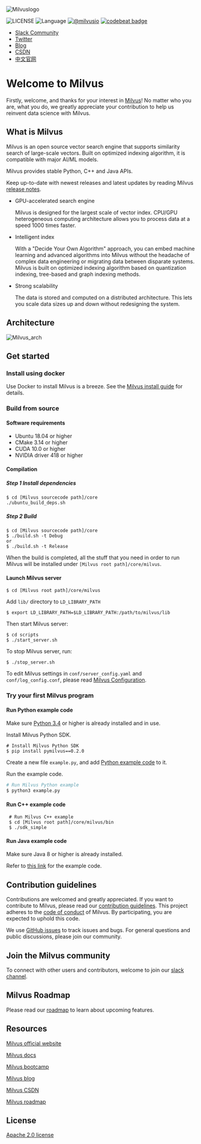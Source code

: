 ![Milvuslogo](https://github.com/milvus-io/docs/blob/branch-0.5.0/assets/milvus_logo.png)

![LICENSE](https://img.shields.io/badge/license-Apache--2.0-brightgreen)
![Language](https://img.shields.io/badge/language-C%2B%2B-blue)
[![@milvusio](https://img.shields.io/twitter/follow/milvusio.svg?style=social&label=Follow)](https://twitter.com/milvusio)
[![codebeat badge](https://codebeat.co/badges/57be869e-fac6-482d-82bf-68018369bcd6)](https://codebeat.co/projects/github-com-bosszou-milvus-master)

- [Slack Community](https://join.slack.com/t/milvusio/shared_invite/enQtNzY1OTQ0NDI3NjMzLWNmYmM1NmNjOTQ5MGI5NDhhYmRhMGU5M2NhNzhhMDMzY2MzNDdlYjM5ODQ5MmE3ODFlYzU3YjJkNmVlNDQ2ZTk)
- [Twitter](https://twitter.com/milvusio)
- [Blog](https://www.milvus.io/blog/)
- [CSDN](https://zilliz.blog.csdn.net/)
- [中文官网](https://www.milvus.io/zh-CN/)


# Welcome to Milvus

Firstly, welcome, and thanks for your interest in [Milvus](https://milvus.io)! ​​No matter who you are, what you do, we greatly appreciate your contribution to help us reinvent data science with Milvus.

## What is Milvus

Milvus is an open source vector search engine that supports similarity search of large-scale vectors. Built on optimized indexing algorithm, it is compatible with major AI/ML models.

Milvus provides stable Python, C++ and Java APIs.

Keep up-to-date with newest releases and latest updates by reading Milvus [release notes](https://milvus.io/docs/en/Releases/v0.4.0/).

- GPU-accelerated search engine

  Milvus is designed for the largest scale of vector index. CPU/GPU heterogeneous computing architecture allows you to process data at a speed 1000 times faster.

- Intelligent index

  With a "Decide Your Own Algorithm" approach, you can embed machine learning and advanced algorithms into Milvus without the headache of complex data engineering or migrating data between disparate systems. Milvus is built on optimized indexing algorithm based on quantization indexing, tree-based and graph indexing methods.

- Strong scalability

  The data is stored and computed on a distributed architecture. This lets you scale data sizes up and down without redesigning the system.

## Architecture
![Milvus_arch](https://github.com/milvus-io/docs/blob/branch-0.5.0/assets/milvus_arch.jpg)

## Get started

### Install using docker

Use Docker to install Milvus is a breeze. See the [Milvus install guide](https://milvus.io/docs/en/userguide/install_milvus/) for details.

### Build from source

#### Software requirements

- Ubuntu 18.04 or higher
- CMake 3.14 or higher
- CUDA 10.0 or higher
- NVIDIA driver 418 or higher

#### Compilation

##### Step 1 Install dependencies

```shell
$ cd [Milvus sourcecode path]/core
./ubuntu_build_deps.sh
```

##### Step 2 Build

```shell
$ cd [Milvus sourcecode path]/core
$ ./build.sh -t Debug
or 
$ ./build.sh -t Release
```

When the build is completed, all the stuff that you need in order to run Milvus will be installed under `[Milvus root path]/core/milvus`.

#### Launch Milvus server

```shell
$ cd [Milvus root path]/core/milvus
```

Add `lib/` directory to `LD_LIBRARY_PATH`

```
$ export LD_LIBRARY_PATH=$LD_LIBRARY_PATH:/path/to/milvus/lib
```

Then start Milvus server:

```
$ cd scripts
$ ./start_server.sh
```

To stop Milvus server, run:

```shell
$ ./stop_server.sh
```

To edit Milvus settings in `conf/server_config.yaml` and `conf/log_config.conf`, please read [Milvus Configuration](https://www.milvus-io/docs/master/reference/milvus_config.md).

### Try your first Milvus program

#### Run Python example code

Make sure [Python 3.4](https://www.python.org/downloads/) or higher is already installed and in use.

Install Milvus Python SDK.

```shell
# Install Milvus Python SDK
$ pip install pymilvus==0.2.0
```

Create a new file `example.py`, and add [Python example code](https://github.com/milvus-io/pymilvus/blob/master/examples/AdvancedExample.py) to it.

Run the example code.

```python
# Run Milvus Python example
$ python3 example.py
```

#### Run C++ example code

```shell
 # Run Milvus C++ example
 $ cd [Milvus root path]/core/milvus/bin
 $ ./sdk_simple
```

#### Run Java example code
Make sure Java 8 or higher is already installed.

Refer to [this link](https://github.com/milvus-io/milvus-sdk-java/tree/master/examples) for the example code.

## Contribution guidelines

Contributions are welcomed and greatly appreciated. If you want to contribute to Milvus, please read our [contribution guidelines](CONTRIBUTING.md). This project adheres to the [code of conduct](CODE_OF_CONDUCT.md) of Milvus. By participating, you are expected to uphold this code.

We use [GitHub issues](https://github.com/milvus-io/milvus/issues/new/choose) to track issues and bugs. For general questions and public discussions, please join our community.

## Join the Milvus community

To connect with other users and contributors, welcome to join our [slack channel](https://join.slack.com/t/milvusio/shared_invite/enQtNzY1OTQ0NDI3NjMzLWNmYmM1NmNjOTQ5MGI5NDhhYmRhMGU5M2NhNzhhMDMzY2MzNDdlYjM5ODQ5MmE3ODFlYzU3YjJkNmVlNDQ2ZTk). 

## Milvus Roadmap

Please read our [roadmap](https://milvus.io/docs/en/roadmap/) to learn about upcoming features.

## Resources

[Milvus official website](https://www.milvus.io)

[Milvus docs](https://www.milvus.io/docs/en/userguide/install_milvus/)

[Milvus bootcamp](https://github.com/milvus-io/bootcamp)

[Milvus blog](https://www.milvus.io/blog/)

[Milvus CSDN](https://zilliz.blog.csdn.net/)

[Milvus roadmap](https://milvus.io/docs/en/roadmap/)


## License

[Apache 2.0 license](milvus-io/milvus/LICENSE.md)
